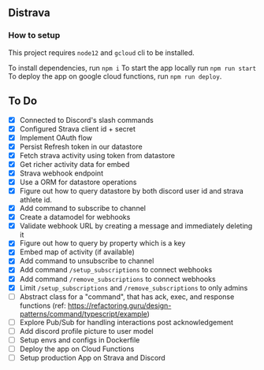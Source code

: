 ## Distrava

### How to setup

This project requires `node12` and `gcloud` cli to be installed.

To install dependencies, run `npm i`
To start the app locally run `npm run start`
To deploy the app on google cloud functions, run `npm run deploy`.

## To Do

- [x] Connected to Discord's slash commands
- [x] Configured Strava client id + secret
- [x] Implement OAuth flow
- [x] Persist Refresh token in our datastore
- [x] Fetch strava activity using token from datastore
- [x] Get richer activity data for embed
- [x] Strava webhook endpoint
- [x] Use a ORM for datastore operations
- [x] Figure out how to query datastore by both discord user id and strava athlete id.
- [x] Add command to subscribe to channel
- [x] Create a datamodel for webhooks
- [x] Validate webhook URL by creating a message and immediately deleting it
- [x] Figure out how to query by property which is a key
- [x] Embed map of activity (if available)
- [x] Add command to unsubscribe to channel
- [x] Add command `/setup_subscriptions` to connect webhooks
- [x] Add command `/remove_subscriptions` to connect webhooks
- [x] Limit `/setup_subscriptions` and `/remove_subscriptions` to only admins
- [ ] Abstract class for a "command", that has ack, exec, and response functions (ref: https://refactoring.guru/design-patterns/command/typescript/example)
- [ ] Explore Pub/Sub for handling interactions post acknowledgement
- [ ] Add discord profile picture to user model
- [ ] Setup envs and configs in Dockerfile
- [ ] Deploy the app on Cloud Functions
- [ ] Setup production App on Strava and Discord
